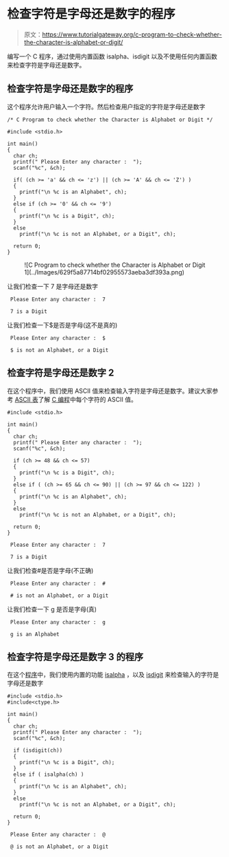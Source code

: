 # 检查字符是字母还是数字的程序

> 原文：<https://www.tutorialgateway.org/c-program-to-check-whether-the-character-is-alphabet-or-digit/>

编写一个 C 程序，通过使用内置函数 isalpha、isdigit 以及不使用任何内置函数来检查字符是字母还是数字。

## 检查字符是字母还是数字的程序

这个程序允许用户输入一个字符。然后检查用户指定的字符是字母还是数字

```
/* C Program to check whether the Character is Alphabet or Digit */

#include <stdio.h>

int main()
{
  char ch;
  printf(" Please Enter any character :  ");
  scanf("%c", &ch);

  if( (ch >= 'a' && ch <= 'z') || (ch >= 'A' && ch <= 'Z') )
  {
  	printf("\n %c is an Alphabet", ch);  	
  }
  else if (ch >= '0' && ch <= '9')
  {
  	printf("\n %c is a Digit", ch);  	
  }    
  else
    printf("\n %c is not an Alphabet, or a Digit", ch);

  return 0;
}
```

<figure class="wp-block-image">![C Program to check whether the Character is Alphabet or Digit 1](../Images/629f5a87714bf02955573aeba3df393a.png)</figure>

让我们检查一下 7 是字母还是数字

```
 Please Enter any character :  7

 7 is a Digit
```

让我们检查一下$是否是字母(这不是真的)

```
 Please Enter any character :  $

 $ is not an Alphabet, or a Digit
```

## 检查字符是字母还是数字 2

在这个程序中，我们使用 ASCII 值来检查输入字符是字母还是数字。建议大家参考 [ASCII 表](https://www.tutorialgateway.org/ascii-table/)了解 [C 编程](https://www.tutorialgateway.org/c-programming/)中每个字符的 ASCII 值。

```
#include <stdio.h>

int main()
{
  char ch;
  printf(" Please Enter any character :  ");
  scanf("%c", &ch);

  if (ch >= 48 && ch <= 57)
  {
  	printf("\n %c is a Digit", ch);  	
  }
  else if ( (ch >= 65 && ch <= 90) || (ch >= 97 && ch <= 122) )
  {
  	printf("\n %c is an Alphabet", ch);  	
  }    
  else
    printf("\n %c is not an Alphabet, or a Digit", ch);

  return 0;
}
```

```
 Please Enter any character :  7

 7 is a Digit
```

让我们检查#是否是字母(不正确)

```
 Please Enter any character :  #

 # is not an Alphabet, or a Digit
```

让我们检查一下 g 是否是字母(真)

```
 Please Enter any character :  g

 g is an Alphabet
```

## 检查字符是字母还是数字 3 的程序

在这个[程序](https://www.tutorialgateway.org/c-programming-examples/)中，我们使用内置的功能 [isalpha](https://www.tutorialgateway.org/isalpha-in-c-programming/) ，以及 [isdigit](https://www.tutorialgateway.org/isdigit-in-c-programming/) 来检查输入的字符是字母还是数字

```
#include <stdio.h>
#include<ctype.h>

int main()
{
  char ch;
  printf(" Please Enter any character :  ");
  scanf("%c", &ch);

  if (isdigit(ch))
  {
  	printf("\n %c is a Digit", ch);  	
  }
  else if ( isalpha(ch) )
  {
  	printf("\n %c is an Alphabet", ch);  	
  }    
  else
    printf("\n %c is not an Alphabet, or a Digit", ch);

  return 0;
}
```

```
 Please Enter any character :  @

 @ is not an Alphabet, or a Digit
```